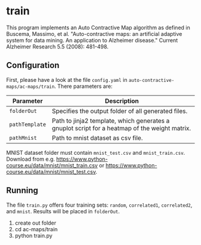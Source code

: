 # train

This program implements an Auto Contractive Map algorithm as defined in Buscema, Massimo, et al. "Auto-contractive maps: an artificial adaptive system for data mining. An application to Alzheimer disease." Current Alzheimer Research 5.5 (2008): 481-498.

## Configuration

First, please have a look at the file `config.yaml` in `auto-contractive-maps/ac-maps/train`. There parameters are:

| Parameter | Description |
|-----------|-------------|
| `folderOut` | Specifies the output folder of all generated files.|
| `pathTemplate` | Path to jinja2 template, which generates a gnuplot script for a heatmap of the weight matrix. |
| `pathMnist` | Path to mnist dataset as csv file. |

MNIST dataset folder must contain `mnist_test.csv` and `mnist_train.csv`. Download from e.g. <https://www.python-course.eu/data/mnist/mnist_train.csv> or <https://www.python-course.eu/data/mnist/mnist_test.csv>.

## Running

The file `train.py` offers four training sets: `random`, `correlated1`, `correlated2`, and `mnist`.
Results will be placed in `folderOut`.

1. create out folder
2. cd ac-maps/train
3. python train.py